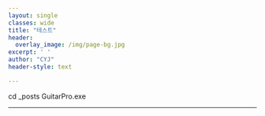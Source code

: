 ```yaml
--- 
layout: single
classes: wide
title: "테스트"
header:
  overlay_image: /img/page-bg.jpg
excerpt: ' '
author: "CYJ"
header-style: text

---  
```



cd _posts
GuitarPro.exe

---
